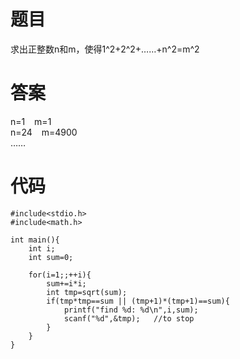# 题目
求出正整数n和m，使得1^2+2^2+……+n^2=m^2


# 答案
n=1     &ensp;   m=1  <br />
n=24    &ensp;  m=4900  <br />
……


# 代码
```
#include<stdio.h>
#include<math.h>

int main(){
	int i;
	int sum=0;

	for(i=1;;++i){
		sum+=i*i;
		int tmp=sqrt(sum);
		if(tmp*tmp==sum || (tmp+1)*(tmp+1)==sum){
			printf("find %d: %d\n",i,sum);
			scanf("%d",&tmp);   //to stop
		}
	}
}
```

